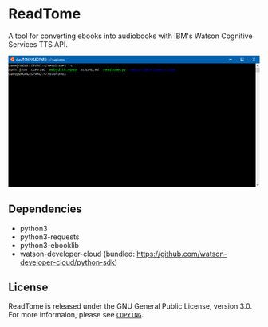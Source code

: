 ReadTome
========

A tool for converting ebooks into audiobooks with IBM's Watson Cognitive Services TTS API.

<img src="readtome.gif">


Dependencies
------------

- python3
- python3-requests
- python3-ebooklib
- watson-developer-cloud (bundled: https://github.com/watson-developer-cloud/python-sdk)


License
-------

ReadTome is released under the GNU General Public License, version 3.0. For more informaion, please see [`COPYING`](COPYING).
